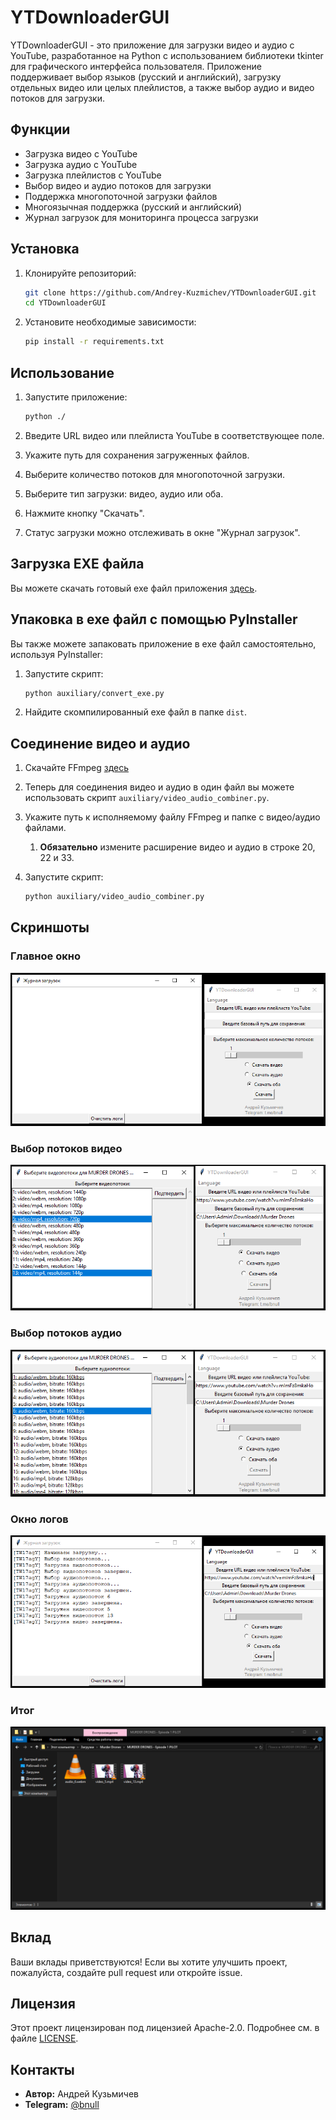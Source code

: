 # YTDownloaderGUI

YTDownloaderGUI - это приложение для загрузки видео и аудио с YouTube, разработанное на Python с использованием
библиотеки tkinter для графического интерфейса пользователя. Приложение поддерживает выбор языков (русский и
английский), загрузку отдельных видео или целых плейлистов, а также выбор аудио и видео потоков для загрузки.

## Функции

- Загрузка видео с YouTube
- Загрузка аудио с YouTube
- Загрузка плейлистов с YouTube
- Выбор видео и аудио потоков для загрузки
- Поддержка многопоточной загрузки файлов
- Многоязычная поддержка (русский и английский)
- Журнал загрузок для мониторинга процесса загрузки

## Установка

1. Клонируйте репозиторий:
    ```bash
    git clone https://github.com/Andrey-Kuzmichev/YTDownloaderGUI.git
    cd YTDownloaderGUI
    ```

2. Установите необходимые зависимости:
    ```bash
    pip install -r requirements.txt
    ```

## Использование

1. Запустите приложение:
    ```bash
    python ./
    ```

2. Введите URL видео или плейлиста YouTube в соответствующее поле.

3. Укажите путь для сохранения загруженных файлов.

4. Выберите количество потоков для многопоточной загрузки.

5. Выберите тип загрузки: видео, аудио или оба.

6. Нажмите кнопку "Скачать".

7. Статус загрузки можно отслеживать в окне "Журнал загрузок".

## Загрузка EXE файла

Вы можете скачать готовый exe файл приложения [здесь](https://github.com/Andrey-Kuzmichev/YTDownloaderGUI/releases).

## Упаковка в exe файл с помощью PyInstaller

Вы также можете запаковать приложение в exe файл самостоятельно, используя PyInstaller:

1. Запустите скрипт:
    ```bash
    python auxiliary/convert_exe.py
    ```

2. Найдите скомпилированный exe файл в папке `dist`.

## Соединение видео и аудио

1. Скачайте FFmpeg [здесь](https://ffmpeg.org/download.html)

2. Теперь для соединения видео и аудио в один файл вы можете использовать скрипт `auxiliary/video_audio_combiner.py`.

3. Укажите путь к исполняемому файлу FFmpeg и папке с видео/аудио файлами.
    1. **Обязательно** измените расширение видео и аудио в строке 20, 22 и 33.

4. Запустите скрипт:
   ```bash
   python auxiliary/video_audio_combiner.py
   ```

## Скриншоты

### Главное окно

![Main Window](screenshots/main_window.png)

### Выбор потоков видео

![Video Streams Selection](screenshots/video_streams_selection.png)

### Выбор потоков аудио

![Audio Streams Selection](screenshots/audio_streams_selection.png)

### Окно логов

![Log Window](screenshots/log_window.png)

### Итог

![Data in the folder](screenshots/data_folder_result.png)

## Вклад

Ваши вклады приветствуются! Если вы хотите улучшить проект, пожалуйста, создайте pull request или откройте issue.

## Лицензия

Этот проект лицензирован под лицензией Apache-2.0. Подробнее см. в файле [LICENSE](LICENSE).

## Контакты

- **Автор:** Андрей Кузьмичев
- **Telegram:** [@bnull](https://t.me/bnull)

